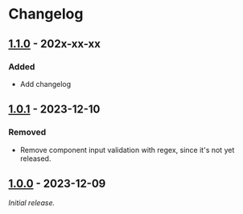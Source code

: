 # Changelog


## [1.1.0] - 202x-xx-xx

### Added
- Add changelog


## [1.0.1] - 2023-12-10

### Removed
- Remove component input validation with regex, since it's not yet released.


## [1.0.0] - 2023-12-09
_Initial release._


[1.1.0]: https://gitlab.com/vaz-projects/gitlab/-/releases/1.1.0
[1.0.1]: https://gitlab.com/vaz-projects/gitlab/-/releases/1.0.1
[1.0.0]: https://gitlab.com/vaz-projects/gitlab/-/releases/1.0.0
